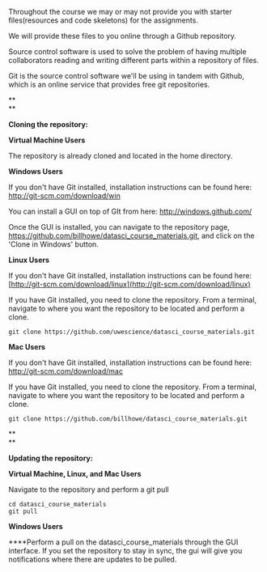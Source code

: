 Throughout the course we may or may not provide you with starter files(resources and code skeletons) for the assignments.

We will provide these files to you online through a Github repository.

Source control software is used to solve the problem of having multiple collaborators reading and writing different parts within a repository of files.

Git is the source control software we'll be using in tandem with Github, which is an online service that provides free git repositories.

**  
**

**Cloning the repository:**

**Virtual Machine Users**

The repository is already cloned and located in the home directory.

**Windows Users**

If you don't have Git installed, installation instructions can be found here: http://git-scm.com/download/win

You can install a GUI on top of GIt from here: http://windows.github.com/

Once the GUI is installed, you can navigate to the repository page, https://github.com/billhowe/datasci_course_materials.git, and click on the 'Clone in Windows' button.

**Linux Users**

If you don't have Git installed, installation instructions can be found here: [](http://git-scm.com/download/linux)[http://git-scm.com/download/linux](http://git-scm.com/download/linux)

If you have Git installed, you need to clone the repository. From a terminal, navigate to where you want the repository to be located and perform a clone.

    git clone https://github.com/uwescience/datasci_course_materials.git

**Mac Users**

If you don't have Git installed, installation instructions can be found here: http://git-scm.com/download/mac

If you have Git installed, you need to clone the repository. From a terminal, navigate to where you want the repository to be located and perform a clone.

    git clone https://github.com/billhowe/datasci_course_materials.git

**  
**

**Updating the repository:**  

**Virtual Machine, Linux, and Mac Users**

Navigate to the repository and perform a git pull

    cd datasci_course_materials
    git pull

**Windows Users**

****Perform a pull on the datasci\_course\_materials through the GUI interface. If you set the repository to stay in sync, the gui will give you notifications where there are updates to be pulled.
